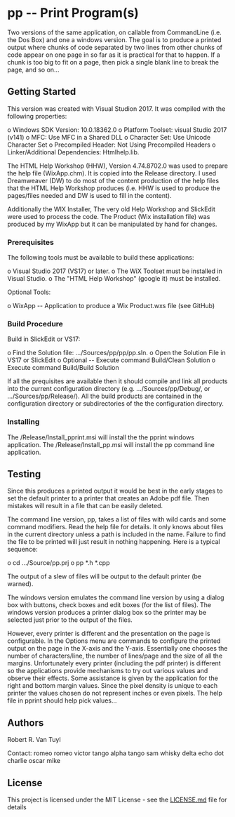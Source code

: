# pp -- Print Program(s)

Two versions of the same application, on callable from CommandLine (i.e. the Dos Box) and one a windows
version.  The goal is to produce a printed output where chunks of code separated by two lines from other
chunks of code appear on one page in so far as it is practical for that to happen.  If a chunk is too big
to fit on a page, then pick a single blank line to break the page, and so on...

## Getting Started

This version was created with Visual Studion 2017.  It was compiled with the following properties:

  o Windows SDK Version: 10.0.18362.0
  o Platform Toolset: visual Studio 2017 (v141)
  o MFC: Use MFC in a Shared DLL
  o Character Set:  Use Unicode Character Set
  o Precompiled Header:  Not Using Precompiled Headers
  o Linker/Additional Dependencies:  Htmlhelp.lib.

The HTML Help Workshop (HHW), Version 4.74.8702.0 was used to prepare the help file (WixApp.chm).  It is
copied into the Release directory.  I used Dreamweaver (DW) to do most of the content production of the
help files that the HTML Help Workshop produces (i.e. HHW is used to produce the pages/files needed
and DW is used to fill in the content).

Additionally the WIX Installer, The very old Help Workshop and SlickEdit were used to process the code.
The Product (Wix installation file) was produced by my WixApp but it can be manipulated by
hand for changes.

### Prerequisites

The following tools must be available to build these applications:

  o Visual Studio 2017 (VS17) or later.
  o The WiX Toolset must be installed in Visual Studio.
  o The "HTML Help Workshop" (google it) must be installed.

Optional Tools:

  o WixApp -- Application to produce a Wix Product.wxs file (see GitHub)

### Build Procedure

Build in SlickEdit or VS17:

  o Find the Solution file: .../Sources/pp/pp/pp.sln.
  o Open the Solution File in VS17 or SlickEdit
  o Optional -- Execute command Build/Clean Solution
  o Execute command Build/Build Solution

If all the prequisites are available then it should compile and link all products into the current
configuration directory (e.g. .../Sources/pp/Debug/, or .../Sources/pp/Release/).  All the build products
are contained in the configuration directory or subdirectories of the the configuration directory.

### Installing

The /Release/Install_pprint.msi will install the the pprint windows application.
The /Release/Install_pp.msi will install the pp command line application.

## Testing

Since this produces a printed output it would be best in the early stages to set the default printer to
a printer that creates an Adobe pdf file.  Then mistakes will result in a file that can be easily deleted.

The command line version, pp, takes a list of files with wild cards and some command modifiers.  Read the
help file for details.  It only knows about files in the current directory unless a path is included in
the name.  Failure to find the file to be printed will just result in nothing happening.  Here is a
typical sequence:

  o cd .../Source/pp.prj
  o pp *.h *.cpp

The output of a slew of files will be output to the default printer (be warned).

The windows version emulates the command line version by using a dialog box with buttons, check boxes and
edit boxes (for the list of files).  The windows version produces a printer dialog box so the printer may
be selected just prior to the output of the files.

However, every printer is different and the presentation on the page is configurable.  In the Options
menu are commands to configure the printed output on the page in the X-axis and the Y-axis.  Essentially
one chooses the number of characters/line, the number of lines/page and the size of all the margins.
Unfortunately every printer (including the pdf printer) is different so the applications provide
mechanisms to try out various values and observe their effects.  Some assistance is given by the
application for the right and bottom margin values.  Since the pixel density is unique to each
printer the values chosen do not represent inches or even pixels.  The help file in pprint should help
pick values...

## Authors

Robert R. Van Tuyl

Contact:  romeo romeo victor tango alpha tango sam whisky delta echo dot charlie oscar mike

## License

This project is licensed under the MIT License - see the [LICENSE.md](LICENSE.md) file for details

